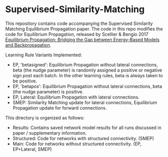 # Supervised-Similarity-Matching
This repository contains code accompanying the Supervised Similarity Matching Equilibrium Propagation paper. The code in this repo modifies the code for Equilibrium Propagation, released by Scellier & Bengio 2017 [Equilibrium Propagation: Bridging the Gap between Energy-Based Models and Backpropagation](https://www.frontiersin.org/articles/10.3389/fncom.2017.00024/full).

Learning Rule Variants Implemented:
  * EP, 'betasigned': Equilibrium Propagation without lateral connections, beta (the nudge parameter) is randomly assigned a positive or negative sign post each batch. In the other learning rules, beta is always taken to be positive.
  * EP, 'betapos': Equilibrium Propagation without lateral connections, beta (the nudge parameter) is positive. 
  * EP, Lateral: Equilibrium Propagation with lateral connections.
  * SMEP: Similarity Matching update for lateral connections, Equilibrium Propagation update for forward connections.

This directory is organized as follows:
  * Results: Contains saved network model results for all runs discussed in paper / supplementary information.
  * Structured: Code for networks with structured connectivity. (SMEP)
  * Main: Code for networks without structured connectivity. (EP, EP+Lateral, SMEP)
  
